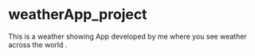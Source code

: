 # weatherApp_project
This is a weather showing App developed by me where you see weather across the world .
